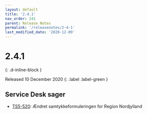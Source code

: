 ```yaml
---
layout: default
title: '2.4.1'
nav_order: 241
parent: Release Notes
permalink: '/releasenotes/2-4-1'
last_modified_date: '2020-12-09'
---
```


# 2.4.1
{: .d-inline-block }

Released 10 December 2020
{: .label .label-green }

## Service Desk sager
- [TS5-520](https://sd.trifork.com/browse/TS5-520): Ændret samtykkeformuleringen for Region Nordjylland
